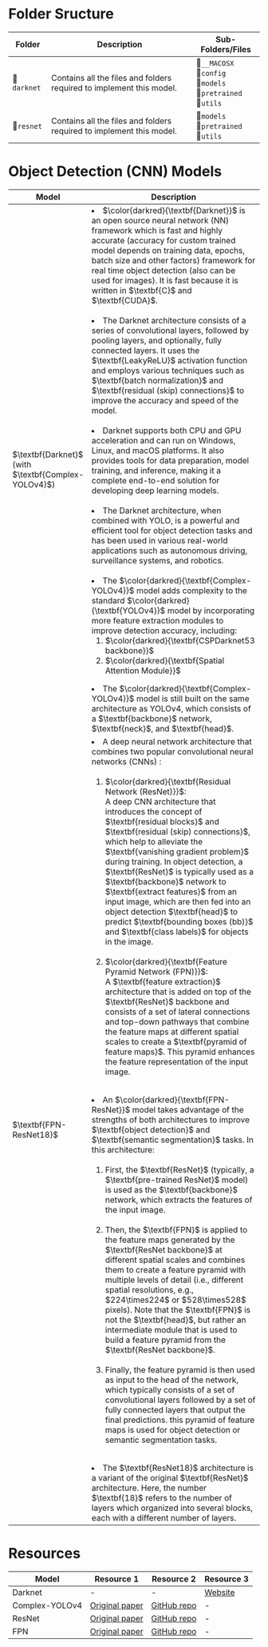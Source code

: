 # Folder Sructure


<table>
  <thead>
    <tr>
      <th>Folder</th>
      <th>Description</th>
      <th>Sub-Folders/Files</th>
    </tr>
  </thead>
  <tbody>
    <tr>
      <td>📁<code>darknet</code></td>
      <td>Contains all the files and folders required to implement this model.</td>
      <td>
      📁<code>__MACOSX</code>
      <br>
      📁<code>config</code>
      <br>
      📁<code>models</code>
      <br>
      📁<code>pretrained</code>
      <br>
      📁<code>utils</code>
      </td>
    </tr>
    <tr>
      <td>📁<code>resnet</code></td>
      <td>Contains all the files and folders required to implement this model.</td>
      <td>
      📁<code>models</code>
      <br>
      📁<code>pretrained</code>
      <br>
      📁<code>utils</code>
      </td>
    </tr>
  </tbody>
</table>

# Object Detection (CNN) Models
<table>
  <thead>
    <tr>
      <th>Model</th>
      <th width="78%">Description</th>
    </tr>
  </thead>
  <tbody>
    <tr>
      <td>$\textbf{Darknet}$<br>(with $\textbf{Complex-YOLOv4}$)</td>
      <td>
      <li> $\color{darkred}{\textbf{Darknet}}$ is an open source neural network (NN) framework which is fast and highly accurate (accuracy for custom trained model depends on training data, epochs, batch size and other factors) framework for real time object detection (also can be used for images). It is fast because it is written in $\textbf{C}$ and $\textbf{CUDA}$.
      </li>
      <br>
      <li>
      The Darknet architecture consists of a series of convolutional layers, followed by pooling layers, and optionally, fully connected layers. It uses the $\textbf{LeakyReLU}$ activation function and employs various techniques such as $\textbf{batch normalization}$ and $\textbf{residual (skip) connections}$ to improve the accuracy and speed of
      the model.
      </li>
      <br>
      <li>
      Darknet supports both CPU and GPU acceleration and can run on Windows, Linux, and macOS platforms. It also provides tools for data preparation, model training,
      and inference, making it a complete end-to-end solution for developing deep learning models.
      </li>
      <br>
      <li>
      The Darknet architecture, when combined with YOLO, is a powerful and efficient tool for object detection tasks and has been used in various real-world
      applications such as autonomous driving, surveillance systems, and robotics.
      </li>
      <br>
      <li> The $\color{darkred}{\textbf{Complex-YOLOv4}}$ model adds complexity to the standard $\color{darkred}{\textbf{YOLOv4}}$ model by incorporating more feature extraction modules to improve detection accuracy, including:
      <ol>
      <li> $\color{darkred}{\textbf{CSPDarknet53 backbone}}$
      <li> $\color{darkred}{\textbf{Spatial Attention Module}}$
      </ol>
      <li> The $\color{darkred}{\textbf{Complex-YOLOv4}}$ model is still built on the same architecture as YOLOv4, which consists of a $\textbf{backbone}$ network, $\textbf{neck}$, and $\textbf{head}$.
      </td>
    </tr>
    <tr>
      <td>$\textbf{FPN-ResNet18}$</td>
      <td>
      <li> A deep neural network architecture that combines two popular convolutional neural networks (CNNs) :
        <ol>
        <br>
        <li> $\color{darkred}{\textbf{Residual Network (ResNet)}}$:
        <br>
        A deep CNN architecture that introduces the concept of $\textbf{residual blocks}$ and $\textbf{residual (skip) connections}$, which help to alleviate the $\textbf{vanishing gradient problem}$ during training. In object detection, a $\textbf{ResNet}$ is typically used as a $\textbf{backbone}$ network to $\textbf{extract features}$ from an input image, which are then fed into an object detection $\textbf{head}$ to predict $\textbf{bounding boxes (bb)}$ and $\textbf{class labels}$ for objects in the image.
        <br><br>
        <li> $\color{darkred}{\textbf{Feature Pyramid Network (FPN)}}$:
        <br>
        A $\textbf{feature extraction}$ architecture that is added on top of the $\textbf{ResNet}$ backbone and consists of a set of lateral connections and top-down pathways that combine the feature maps at different spatial scales to create a $\textbf{pyramid of feature maps}$. This pyramid enhances the feature representation of the input image.
        </ol>
      <br>
      <li> An $\color{darkred}{\textbf{FPN-ResNet}}$ model takes advantage of the strengths of both architectures to improve $\textbf{object detection}$ and $\textbf{semantic segmentation}$ tasks. In this architecture:
        <ol>
        <br>
        <li>
        First, the $\textbf{ResNet}$ (typically, a $\textbf{pre-trained ResNet}$ model) is used as the $\textbf{backbone}$ network, which extracts the features of the input image.
        </li>
        <br>
        <li>
        Then, the $\textbf{FPN}$ is applied to the feature maps generated by the $\textbf{ResNet backbone}$ at different spatial scales and combines them to create a feature pyramid with multiple levels of detail (i.e., different spatial resolutions, e.g., $224\times224$ or $528\times528$ pixels). Note that the $\textbf{FPN}$ is not the $\textbf{head}$, but rather an intermediate module that is used to build a feature pyramid from the $\textbf{ResNet backbone}$.
        </li>
        <br>
        <li>
        Finally, the feature pyramid is then used as input to the head of the network, which typically consists of a set of convolutional layers followed by a set of fully connected layers that output the final predictions. this pyramid of feature maps is used for object detection or semantic segmentation tasks.
        </li>
        </ol>
      </li>
      <br>
      <li>
      The $\textbf{ResNet18}$ architecture is a variant of the original $\textbf{ResNet}$ architecture. Here, the number $\textbf{18}$ refers to the number of layers which organized into several blocks, each with a different number of layers.
      </li>
      </td>
    </tr>
  </tbody>
</table>

# Resources
<table>
  <thead>
    <tr>
      <th>Model</th>
      <th>Resource 1</th>
      <th>Resource 2</th>
      <th>Resource 3</th>
    </tr>
  </thead>
  <tbody>
    <tr>
    <td>Darknet</td>
    <td>-</td>
    <td>-</td>
    <td><a href="https://pjreddie.com/darknet/">Website</a></td>
    </tr>
    <tr>
    <td>Complex-YOLOv4</td>
    <td><a href="https://arxiv.org/pdf/1803.06199.pdf">Original paper</a></td>
    <td><a href="https://github.com/maudzung/Complex-YOLOv4-Pytorch">GitHub repo</a></td>
    <td>-</td>
    </tr>
    <tr>
    <td>ResNet</td>
    <td><a href="https://arxiv.org/abs/1512.03385">Original paper</a></td>
    <td><a href="https://github.com/KaimingHe/deep-residual-networks">GitHub repo</a></td>
    <td>-</td>
    </tr>
    <tr>
    <td>FPN</td>
    <td><a href="https://arxiv.org/abs/1612.03144">Original paper</a></td>
    <td><a href="https://github.com/kuangliu/pytorch-fpn">GitHub repo</a></td>
    <td>-</td>
    </tr>

